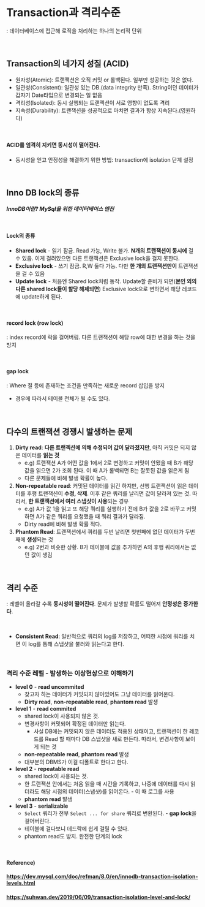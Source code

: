 # Transaction과 격리수준

: 데이터베이스에 접근해 로직을 처리하는 하나의 논리적 단위

<br>

## Transaction의 네가지 성질 (ACID)

* 원자성(Atomic): 트랜잭션은 오직 커밋 or 롤백된다. 일부만 성공하는 것은 없다.
* 일관성(Consistent): 일관성 있는 DB.(data integrity 만족). String이던 데이터가 갑자기 Date타입으로 변경되는 일 없음
* 격리성(Isolated): 동시 실행되는 트랜젝션이 서로 영향이 없도록 격리
* 지속성(Durability): 트랜잭션을 성공적으로 마치면 결과가 항상 지속된다.(영원하다)

<br>

#### ACID를 엄격히 지키면 동시성이 떨어진다.

* 동시성을 얻고 안정성을 해결하기 위한 방법: transaction에 isolation 단계 설정

<br>

## Inno DB lock의 종류

***InnoDB이란? MySql을 위한 데이터베이스 엔진***

<br>

#### Lock의 종류

* **Shared lock** - 읽기 잠금. Read 가능, Write 불가. **N개의 트랜잭션이 동시에** 걸 수 있음. 이게 걸려있으면 다른 트랜잭션은 Exclusive lock을 걸지 못한다.
* **Exclusive lock** - 쓰기 잠금. R,W 둘다 가능. 다만 **한 개의 트랜잭션만이** 트랜잭션을 걸 수 있음
* **Update lock** - 처음엔 Shared lock처럼 동작. Update할 준비가 되면(**본인 외의 다른 shared lock들이 할당 해제되면**) Exclusive lock으로 변하면서 해당 레코드에 update하게 된다.

<Br>

#### record lock (row lock)

: index record에 락을 걸어버림. 다른 트랜잭션이 해당 row에 대한 변경을 하는 것을 방지

<Br>

#### gap lock

: Where 절 등에 존재하는 조건을 만족하는 새로운 record 삽입을 방지

* 경우에 따라서 테이블 전체가 될 수도 있다.

<br>

## 다수의 트랜잭션 경쟁시 발생하는 문제

1. **Dirty read**:  **다른 트랜젝션에 의해 수정되어 값이 달라졌지만**, 아직 커밋은 되지 않은 데이터를 **읽는 것**
   * e.g) 트랜잭션 A가 어떤 값을 1에서 2로 변경하고 커밋이 안됐을 때 B가 해당 값을 읽으면 2가 조회 된다. 이 때 A가 롤백되면 B는 잘못된 값을 읽은게 됨
   * 다른 문제들에 비해 발생 확률이 높다.
2. **Non-repeatable read**: 커밋된 데이터를 읽긴 하지만, 선행 트랜잭션이 읽은 데이터를 후행 트랜잭션이 **수정, 삭제**. 이후 같은 쿼리를 날리면 값이 달라져 있는 것. 따라서, **한 트랜잭션에서 여러 스냅샷이 사용**되는 경우
   * e.g) A가 값 1을 읽고 또 해당 쿼리를 실행하기 전에 B가 값을 2로 바꾸고 커밋하면 A가 같은 쿼리를 요청했을 때 쿼리 결과가 달라짐.
   * Dirty read에 비해 발생 확률 적다.
3. **Phantom Read**: 트랜잭션에서 쿼리를 두번 날리면 첫번째에 없던 데이터가 두번째에 **생성**되는 것
   * e.g) 2번과 비슷한 상황. B가 테이블에 값을 추가하면 A의 후행 쿼리에서는 없던 값이 생김

<br>

## 격리 수준

: 레벨이 올라갈 수록 **동시성이 떨어진다**. 문제가 발생할 확률도 떨어져 **안정성은 증가한다**.

<br>

* **Consistent Read**: 일반적으로 쿼리의 log를 저장하고, 어떠한 시점에 쿼리를 치면 이 log를 통해 스냅샷을 불러와 읽는다고 한다.

<br>

### 격리 수준 레벨 - 발생하는 이상현상으로 이해하기

* **level 0** - **read uncommited**
  * 찾고자 하는 데이터가 커밋되지 않아있어도 그냥 데이터를 읽어온다.
  * **Dirty read**, **non-repeatable read**, **phantom read** 발생
* **level 1** - **read commited**
  * shared lock이 사용되지 않은 것.
  * 변경사항이 커밋되어 확정된 데이터만 읽는다.
    * 사실 DB에는 커밋되지 않은 데이터도 적용된 상태이고, 트랜잭션이 한 레코드를 Read 할 때마다 DB 스냅샷을 새로 만든다. 따라서, 변경사항이 보이게 되는 것
  * **non-repeatable read**, **phantom read** 발생
  * 대부분의 DBMS가 이걸 디폴트로 한다고 한다.
* **level 2** - **repeatable read**
  * shared lock이 사용되는 것.
  * 한 트랜잭션 안에서는 처음 읽을 때 시간을 기록하고, 나중에 데이터를 다시 읽더라도 해당 시점의 데이터(스냅샷)를 읽어온다. - 이 때 로그를  사용
  * **phantom read** 발생
* **level 3** - **serializable**
  * `Select` 쿼리가 전부 `Select ... for share` 쿼리로 변환된다. - **gap lock**을 걸어버린다.
  * 테이블에 걸다보니 데드락에 쉽게 걸릴 수 있다.
  * phantom read도 방지. 완전한 단계의 lock

<br>

#### Reference)

#### https://dev.mysql.com/doc/refman/8.0/en/innodb-transaction-isolation-levels.html

#### https://suhwan.dev/2019/06/09/transaction-isolation-level-and-lock/